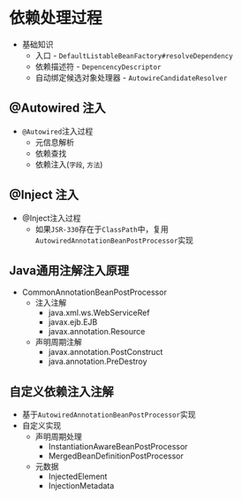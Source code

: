 # 依赖处理过程

- 基础知识
  - 入口 - `DefaultListableBeanFactory#resolveDependency`
  - 依赖描述符 - `DepencencyDescriptor`
  - 自动绑定候选对象处理器 - `AutowireCandidateResolver`

## @Autowired 注入

- `@Autowired`注入过程
  - 元信息解析
  - 依赖查找
  - 依赖注入(`字段`, `方法`)

## @Inject 注入

- @Inject注入过程
  - 如果`JSR-330`存在于`ClassPath`中，复用`AutowiredAnnotationBeanPostProcessor`实现



## Java通用注解注入原理

- CommonAnnotationBeanPostProcessor
  - 注入注解
    - java.xml.ws.WebServiceRef
    - javax.ejb.EJB
    - javax.annotation.Resource
  - 声明周期注解
    - javax.annotation.PostConstruct
    - java.annotation.PreDestroy

## 自定义依赖注入注解

- 基于`AutowiredAnnotationBeanPostProcessor`实现
- 自定义实现
  - 声明周期处理
    - InstantiationAwareBeanPostProcessor
    - MergedBeanDefinitionPostProcessor
  - 元数据
    - InjectedElement
    - InjectionMetadata

